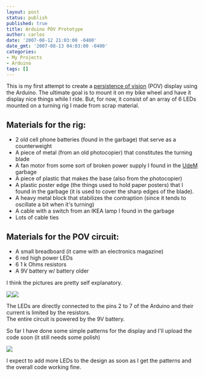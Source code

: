 ```yaml
---
layout: post
status: publish
published: true
title: Arduino POV Prototype
author: carlos
date: '2007-08-12 21:03:00 -0400'
date_gmt: '2007-08-13 04:03:00 -0400'
categories:
- My Projects
- Arduino
tags: []
---
```

This is my first attempt to create a [persistence of vision](http://en.wikipedia.org/wiki/Persistence_of_vision) (POV) display using the Arduino. The ultimate goal is to mount it on my bike wheel and have it display nice things while I ride. But, for now, it consist of an array of 6 LEDs mounted on a turning rig I made from scrap material.

## Materials for the rig:

*   2 old cell phone batteries (found in the garbage) that serve as a counterweight
*   A piece of metal (from an old photocopier) that constitutes the turning blade
*   A fan motor from some sort of broken power supply I found in the [UdeM](http://www.umontreal.ca/) garbage
*   A piece of plastic that makes the base (also from the photocopier)
*   A plastic poster edge (the things used to hold paper posters) that I found in the garbage (it is used to cover the sharp edges of the blade).
*   A heavy metal block that stabilizes the contraption (since it tends to oscillate a bit when it's turning)
*   A cable with a switch from an IKEA lamp I found in the garbage
*   Lots of cable ties

## Materials for the POV circuit:

*   A small breadboard (it came with an electronics magazine)
*   6 red high power LEDs
*   6 1 k Ohms resistors
*   A 9V battery w/ battery older

I think the pictures are pretty self explanatory.

[![](http://4.bp.blogspot.com/_940DBYqYeYo/RsPQswGzkFI/AAAAAAAAAWA/JViUeyVA7qE/s320/Turning+rig.JPG)](http://4.bp.blogspot.com/_940DBYqYeYo/RsPQswGzkFI/AAAAAAAAAWA/JViUeyVA7qE/s1600-h/Turning+rig.JPG)[![](http://2.bp.blogspot.com/_940DBYqYeYo/RsPQtQGzkGI/AAAAAAAAAWI/Zk_7PUH2zqM/s320/POV+Prototype.JPG)](http://2.bp.blogspot.com/_940DBYqYeYo/RsPQtQGzkGI/AAAAAAAAAWI/Zk_7PUH2zqM/s1600-h/POV+Prototype.JPG)

The LEDs are directly connected to the pins 2 to 7 of the Arduino and their current is limited by the resistors.  
The entire circuit is powered by the 9V battery.

So far I have done some simple patterns for the display and I'll upload the code soon (it still needs some polish)

[![](http://3.bp.blogspot.com/_940DBYqYeYo/RsPQtgGzkHI/AAAAAAAAAWQ/YSSwSVcqKn8/s320/pattern+1.JPG)](http://3.bp.blogspot.com/_940DBYqYeYo/RsPQtgGzkHI/AAAAAAAAAWQ/YSSwSVcqKn8/s1600-h/pattern+1.JPG)

I expect to add more LEDs to the design as soon as I get the patterns and the overall code working fine.